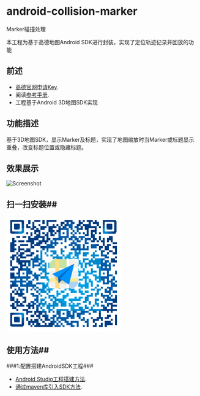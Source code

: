# android-collision-marker
Marker碰撞处理

本工程为基于高德地图Android SDK进行封装，实现了定位轨迹记录并回放的功能
## 前述 ##
- [高德官网申请Key](http://lbs.amap.com/dev/#/).
- 阅读[参考手册](http://a.amap.com/lbs/static/unzip/Android_Map_Doc/index.html).
- 工程基于Android 3D地图SDK实现

## 功能描述 ##
基于3D地图SDK，显示Marker及标题，实现了地图缩放时当Marker或标题显示重叠，改变标题位置或隐藏标题。

## 效果展示 ##
![Screenshot]( https://github.com/amap-demo/android-collision-marker/raw/master/apk/Screenshot.jpg )

## 扫一扫安装##
![Screenshot]( https://raw.githubusercontent.com/amap-demo/android-collision-marker/master/apk/download.png)  

## 使用方法##
###1:配置搭建AndroidSDK工程###
- [Android Studio工程搭建方法](http://lbs.amap.com/api/android-sdk/guide/create-project/android-studio-create-project).
- [通过maven库引入SDK方法](http://lbs.amap.com/api/android-sdk/guide/create-project/android-studio-create-project#gradle_sdk).
